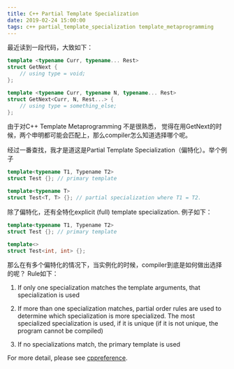 ```yaml
---
title: C++ Partial Template Specialization
date: 2019-02-24 15:00:00
tags: c++ partial_template_specialization template_metaprogramming
---
```


最近读到一段代码，大致如下：

```c++
template <typename Curr, typename... Rest>
struct GetNext {
    // using type = void;
};

template <typename Curr, typename N, typename... Rest>
struct GetNext<Curr, N, Rest...> {
    // using type = something_else;
};
```

由于对C++ Template Metaprogramming 不是很熟悉， 觉得在用GetNext的时候，两个申明都可能会匹配上，那么compiler怎么知道选择哪个呢。

<!-- more -->

经过一番查找，我才是道这是Partial Template Specialization（偏特化）。举个例子

```c++
template<typename T1, Typename T2>
struct Test {}; // primary template

template<typename T>
struct Test<T, T> {}; // partial specialization where T1 = T2.
```

除了偏特化，还有全特化explicit (full) template specialization. 例子如下：

```c++
template<typename T1, Typename T2>
struct Test {}; // primary template

template<>
struct Test<int, int> {};
```

那么在有多个偏特化的情况下，当实例化的时候，compiler到底是如何做出选择的呢？ Rule如下：

1. If only one specialization matches the template arguments, that specialization is used

1. If more than one specialization matches, partial order rules are used to determine which specialization is more specialized. The most specialized specialization is used, if it is unique (if it is not unique, the program cannot be compiled)

1. If no specializations match, the primary template is used

For more detail, please see [cppreference](https://en.cppreference.com/w/cpp/language/partial_specialization).
